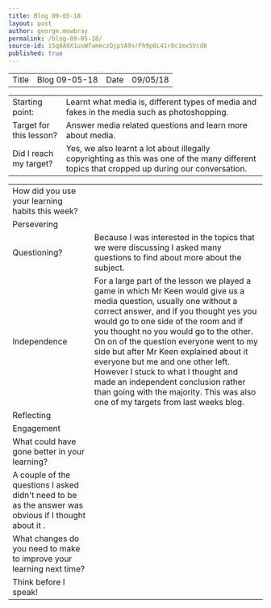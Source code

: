 ```yaml
---
title: Blog 09-05-18
layout: post
author: george.mowbray
permalink: /blog-09-05-18/
source-id: 15q8A9X1usWfameczDjptA9srFh9p6L41r0c1mx5Vcd8
published: true
---
```

<table>
  <tr>
    <td>Title</td>
    <td>Blog 09-05-18</td>
    <td>Date</td>
    <td>09/05/18</td>
  </tr>
</table>


<table>
  <tr>
    <td>Starting point:</td>
    <td>Learnt what media is, different types of media and fakes in the media such as photoshopping. </td>
  </tr>
  <tr>
    <td>Target for this lesson?</td>
    <td>Answer media related questions and learn more about media.</td>
  </tr>
  <tr>
    <td>Did I reach my target? </td>
    <td>Yes, we also learnt a lot about illegally copyrighting as this was one of the many different topics that cropped up during our conversation.</td>
  </tr>
</table>


<table>
  <tr>
    <td>How did you use your learning habits this week?</td>
    <td></td>
  </tr>
  <tr>
    <td>Persevering</td>
    <td></td>
  </tr>
  <tr>
    <td>Questioning?</td>
    <td>Because I was interested in the topics that we were discussing I asked many questions to find about more about the subject.</td>
  </tr>
  <tr>
    <td>Independence</td>
    <td>For a large part of the lesson we played a game in which Mr Keen would give us a media question, usually one without a correct answer, and if you thought yes you would go to one side of the room and if you thought no you would go to the other. On on of the question everyone went to my side but after Mr Keen explained about it everyone but me and one other left. However I stuck to what I thought and made an independent conclusion rather than going with the majority. This was also one of my targets from last weeks blog.</td>
  </tr>
  <tr>
    <td>Reflecting</td>
    <td></td>
  </tr>
  <tr>
    <td>Engagement</td>
    <td></td>
  </tr>
  <tr>
    <td>What could have gone better in your learning?</td>
    <td></td>
  </tr>
  <tr>
    <td>A couple of the questions I asked didn't need to be as the answer was obvious if I thought about it .</td>
    <td></td>
  </tr>
  <tr>
    <td>What changes do you need to make to improve your learning next time?</td>
    <td></td>
  </tr>
  <tr>
    <td>Think before I speak!</td>
    <td></td>
  </tr>
</table>


